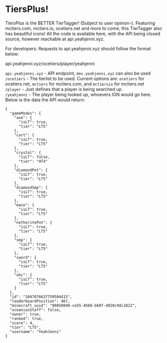 # TiersPlus!
TiersPlus is the BETTER TierTagger! (Subject to user opinion-). Featuring mctiers.com, mctiers.io, ocetiers.net and more to come, this TierTagger also has beautiful icons!
All the code is available here, with the API being closed source, however reachable at api.yeahjenni.xyz.

For developers:
Requests to api.yeahjenni.xyz should follow the format below:

api.yeahjenni.xyz/ocetiers/player/yeahjenni

```api.yeahjenni.xyz``` - API endpoint, ```dev.yeahjenni.xyz``` can also be used  
```/ocetiers``` - The tierlist to be used. Current options are: `ocetiers` for ocetiers.net, `mctiers` for mctiers.com, and `mctiersio` for mctiers.net  
```/player``` - Just defines that a player is being searched up  
```/yeahjenni``` - The player being looked up, whoevers IGN would go here. Below is the data the API would return:  

```
{
  "gameModes": {
    "axe": {
      "isLT": true,
      "tier": "LT5"
    },
    "cart": {
      "isLT": true,
      "tier": "LT5"
    },
    "crystal": {
      "isLT": false,
      "tier": "HT4"
    },
    "diamondPot": {
      "isLT": true,
      "tier": "LT5"
    },
    "diamondSmp": {
      "isLT": true,
      "tier": "LT5"
    },
    "mace": {
      "isLT": true,
      "tier": "LT5"
    },
    "netheritePot": {
      "isLT": true,
      "tier": "LT5"
    },
    "smp": {
      "isLT": true,
      "tier": "LT5"
    },
    "sword": {
      "isLT": true,
      "tier": "LT5"
    },
    "uhc": {
      "isLT": true,
      "tier": "LT5"
    }
  },
  "id": "1047076637759504415",
  "leaderboardPosition": 467,
  "minecraft_uuid": "90858040-ce55-4568-b60f-d928c9dc1822",
  "oceaniasStaff": false,
  "owner": true,
  "ranked": true,
  "score": 4,
  "tier": "LT5",
  "username": "YeahJenni"
}
```


